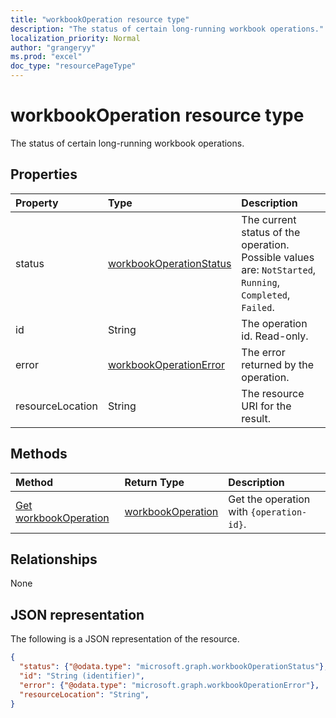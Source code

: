 ```yaml
---
title: "workbookOperation resource type"
description: "The status of certain long-running workbook operations."
localization_priority: Normal
author: "grangeryy"
ms.prod: "excel"
doc_type: "resourcePageType"
---
```


# workbookOperation resource type

The status of certain long-running workbook operations.


## Properties

| Property     | Type        | Description |
|:-------------|:------------|:------------|
|status|[workbookOperationStatus](workbookoperationstatus.md)| The current status of the operation. Possible values are: `NotStarted`, `Running`, `Completed`, `Failed`.|
|id|String| The operation id. Read-only.|
|error|[workbookOperationError](workbookoperationerror.md)| The error returned by the operation.|
|resourceLocation|String| The resource URI for the result.|


## Methods

| Method       | Return Type | Description |
|:-------------|:------------|:------------|
| [Get workbookOperation](../api/workbookoperation-get.md) | [workbookOperation](workbookoperation.md) | Get the operation with `{operation-id}`. |


## Relationships

None

## JSON representation

The following is a JSON representation of the resource.

<!-- {
  "blockType": "resource",
  "optionalProperties": [

  ],
  "@odata.type": "microsoft.graph.workbookOperation",
  "baseType": "",
  "keyProperty": "id"
}-->

```json
{
  "status": {"@odata.type": "microsoft.graph.workbookOperationStatus"},
  "id": "String (identifier)",
  "error": {"@odata.type": "microsoft.graph.workbookOperationError"},
  "resourceLocation": "String",
}
```

<!-- uuid: 16cd6b66-4b1a-43a1-adaf-3a886856ed98
2019-02-04 14:57:30 UTC -->
<!-- {
  "type": "#page.annotation",
  "description": "workbookOperation resource",
  "keywords": "",
  "section": "documentation",
  "tocPath": ""
}-->
